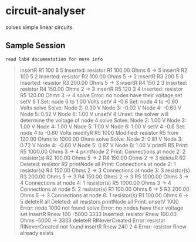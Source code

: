 # circuit-analyser
solves simple linear circuits

## Sample Session
```
read lab4 documentation for more info
```
> insertR R1 100 6 5
Inserted: resistor R1 100.00 Ohms 6 -> 5
> insertR R2 100 5 2
Inserted: resistor R2 100.00 Ohms 5 -> 2
> insertR R3 200 5 3
Inserted: resistor R3 200.00 Ohms 5 -> 3
> insertR R4 150 2 3
Inserted: resistor R4 150.00 Ohms 2 -> 3
> insertR R5 120 3 4
Inserted: resistor R5 120.00 Ohms 3 -> 4
> solve
Error: no nodes have their voltage set
> setV 6 1
Set: node 6 to 1.00 Volts
> setV 4 -0.6
Set: node 4 to -0.60 Volts
> solve
Solve:
Node 2: 0.30 V
Node 3: -0.02 V
Node 4: -0.60 V
Node 5: 0.52 V
Node 6: 1.00 V
> unsetV 4
Unset: the solver will determine the voltage of node 4
> solve
Solve:
Node 2: 1.00 V
Node 3: 1.00 V
Node 4: 1.00 V
Node 5: 1.00 V
Node 6: 1.00 V
> setV 4 -0.6
Set: node 4 to -0.60 Volts
> modifyR R5 1000
Modified: resistor R5 from 120.00 Ohms to 1000.00 Ohms
> solve
Solve:
Node 2: 0.81 V
Node 3: 0.72 V
Node 4: -0.60 V
Node 5: 0.87 V
Node 6: 1.00 V
> printR R5
Print:
R5 1000.00 Ohms 3 -> 4
> printNode 2
Print:
Connections at node 2: 2 resistor(s)
R2 100.00 Ohms 5 -> 2
R4 150.00 Ohms 2 -> 3
> deleteR R2
Deleted: resistor R2
> printNode all
Print:
Connections at node 2: 1 resistor(s)
R4 150.00 Ohms 2 -> 3
Connections at node 3: 3 resistor(s)
R3 200.00 Ohms 5 -> 3
R4 150.00 Ohms 2 -> 3
R5 1000.00 Ohms 3 -> 4
Connections at node 4: 1 resistor(s)
R5 1000.00 Ohms 3 -> 4
Connections at node 5: 2 resistor(s)
R1 100.00 Ohms 6 -> 5
R3 200.00 Ohms 5 -> 3
Connections at node 6: 1 resistor(s)
R1 100.00 Ohms 6 -> 5
> deleteR all
Deleted: all resistors
> printNode all
Print:
> unsetV 1000
Error: node 1000 not found
> solve
Error: no nodes have their voltage set
> insertR Rnew 100 -5000 3333
Inserted: resistor Rnew 100.00 Ohms -5000 -> 3333
> deleteR RINeverCreated
Error: resistor RINeverCreated not found
> insertR Rnew 240 2 4
Error: resistor Rnew already exists
>
